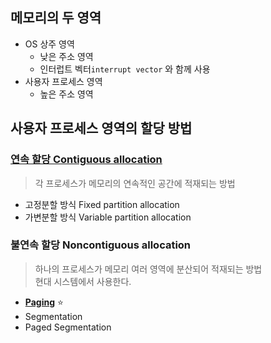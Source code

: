## **메모리의 두 영역**

-   OS 상주 영역
    -   낮은 주소 영역
    -   인터럽트 벡터`interrupt vector` 와 함께 사용
-   사용자 프로세스 영역
    -   높은 주소 영역

## **사용자 프로세스 영역의 할당 방법**

### **[연속 할당 Contiguous allocation](./contiguous-allocation.md)**

> 각 프로세스가 메모리의 연속적인 공간에 적재되는 방법

-   고정분할 방식 Fixed partition allocation
-   가변분할 방식 Variable partition allocation

### **불연속 할당 Noncontiguous allocation**

> 하나의 프로세스가 메모리 여러 영역에 분산되어 적재되는 방법  
> 현대 시스템에서 사용한다.

-   **[Paging](./paging.md)** ⭐️
-   Segmentation
-   Paged Segmentation